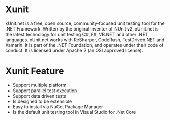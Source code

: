 # Xunit
xUnit.net is a free, open source, community-focused unit testing tool for the .NET Framework. Written by the original inventor of NUnit v2, xUnit.net is the latest technology for unit testing C#, F#, VB.NET and other .NET languages. xUnit.net works with ReSharper, CodeRush, TestDriven.NET and Xamarin. It is part of the .NET Foundation, and operates under their code of conduct. It is licensed under Apache 2 (an OSI approved license).

# Xunit Feature
-	Support multiple platform
-	Support parallel test execution
-	Support data driven tests
-	Is designed to be extensible
-	Easy to install via NuGet Package Manager
-	Is the default unit testing tool in Visual Studio for .Net Core

